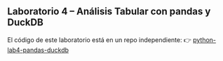 
## Laboratorio 4 – Análisis Tabular con pandas y DuckDB

El código de este laboratorio está en un repo independiente:
👉 [python-lab4-pandas-duckdb](https://github.com/JOSEMORO23/python-lab4-pandas-duckdb)

